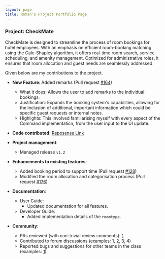 ```yaml
---
layout: page
title: Rohan's Project Portfolio Page
---
```


### Project: CheckMate

CheckMate is designed to streamline the process of room bookings for hotel employees. With an emphasis on efficient room-booking matching using the Gale-Shapley algorithm, it offers real-time room search, service scheduling, and amenity management. Optimized for administrative roles, it ensures that room allocation and guest needs are seamlessly addressed.

Given below are my contributions to the project.

* **New Feature**: Added remarks (Pull request [#164](https://github.com/AY2324S1-CS2103T-F10-1/tp/pull/164))
    * What it does: Allows the user to add remarks to the individual bookings.
    * Justification: Expands the booking system's capabilities, allowing for the inclusion of additional, important information which could be specific guest requests or internal notes.
    * Highlights: This involved familiarising myself with every aspect of the Command implementation, from the user input to the UI update.

* **Code contributed**: [Reposense Link](https://nus-cs2103-ay2324s1.github.io/tp-dashboard/?search=RB9823&sort=groupTitle&sortWithin=title&timeframe=commit&mergegroup=&groupSelect=groupByRepos&breakdown=true&checkedFileTypes=docs~functional-code~test-code&since=2023-09-22)

* **Project management**:
    * Managed release `v1.2`

* **Enhancements to existing features**:
    * Added booking period to support time (Pull request [#128](https://github.com/AY2324S1-CS2103T-F10-1/tp/pull/128))
    * Modified the room allocation and categorisation process (Pull request [#176](https://github.com/AY2324S1-CS2103T-F10-1/tp/pull/176))

* **Documentation**:
    * User Guide:
        * Updated documentation for all features.
    * Developer Guide:
        * Added implementation details of the `roomtype`.

* **Community**:
    * PRs reviewed (with non-trivial review comments): [1]()
    * Contributed to forum discussions (examples: [1](), [2](), [3](), [4]())
    * Reported bugs and suggestions for other teams in the class (examples: [1](https://github.com/AY2324S1-CS2103T-F10-1/tp/issues/136))
